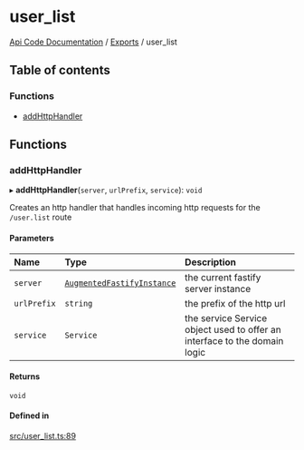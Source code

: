 # user\_list
 
[Api Code Documentation](../README.md) / [Exports](../modules.md) / user\_list

## Table of contents

### Functions

- [addHttpHandler](user_list.md#addhttphandler)

## Functions

### addHttpHandler

▸ **addHttpHandler**(`server`, `urlPrefix`, `service`): `void`

Creates an http handler that handles incoming http requests for the `/user.list` route

#### Parameters

| Name | Type | Description |
| :------ | :------ | :------ |
| `server` | [`AugmentedFastifyInstance`](../interfaces/types.AugmentedFastifyInstance.md) | the current fastify server instance |
| `urlPrefix` | `string` | the prefix of the http url |
| `service` | `Service` | the service Service object used to offer an interface to the domain logic |

#### Returns

`void`

#### Defined in

[src/user_list.ts:89](https://github.com/openkfw/TruBudget/blob/d07ad94/api/src/user_list.ts#L89)
